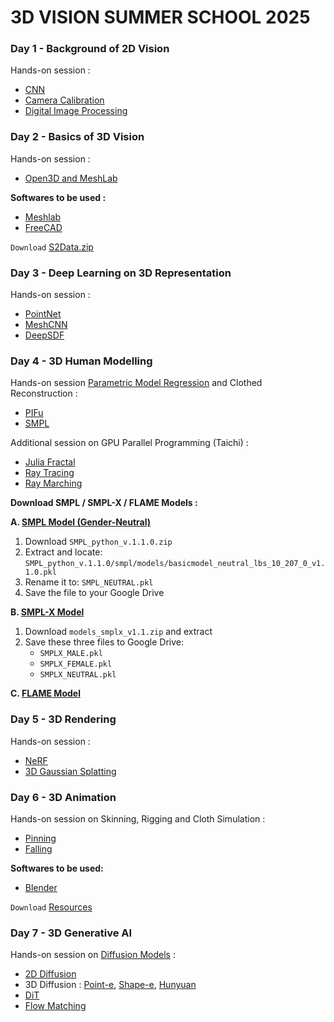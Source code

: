 # 3D VISION SUMMER SCHOOL 2025

### Day 1 - Background of 2D Vision
Hands-on session :
- [CNN](https://colab.research.google.com/drive/1bICEqYl3XhO3YGyH-yerqD-I-Mu1uDcG?usp=drive_link)
- [Camera Calibration](https://colab.research.google.com/drive/1TtRaQJNNzXIwyKk-PUhWXtIfM71_OcW0?usp=drive_link)
- [Digital Image Processing](https://colab.research.google.com/drive/1W6F363_RAkdTnQfwl1JfuC93SEQt9ITg?usp=drive_link)

### Day 2 - Basics of 3D Vision
Hands-on session :
- [Open3D and MeshLab](https://colab.research.google.com/drive/1vjvFJQLImodeM8e56rHZ9BS3DeXql1FU?usp=drive_link)

**Softwares to be used :**
- [Meshlab](https://www.meshlab.net/#download)
- [FreeCAD](https://www.freecad.org/downloads.php)

`Download` [S2Data.zip](https://github.com/sonashukoor/3dvss2025/blob/main/Day2_Open3D_MeshLab/S2Data.zip)

### Day 3 - Deep Learning on 3D Representation
Hands-on session :
- [PointNet](https://colab.research.google.com/drive/1gKugoRZdn7Wb7ngkdmSYelMa9QQlIuv-?usp=drive_link)
- [MeshCNN](https://colab.research.google.com/drive/1OmrU3AH2cWjS-6VFnOdF04GlQ2y_KTe1?usp=drive_link)
- [DeepSDF](https://colab.research.google.com/drive/1umAsQ6pcsazU5ZGIZkOmkKE24q5jjpsn?usp=drive_link)

### Day 4 - 3D Human Modelling
Hands-on session [Parametric Model Regression](https://docs.google.com/presentation/d/1kMvXa45itU4FwRfIiTiKAbmdtXp3RFsQBxGUzFGjMfw/edit?usp=drive_link) and Clothed Reconstruction :
- [PIFu](https://colab.research.google.com/drive/1jwRqjWo_yXD6VwthnEBTbuxuzCfO1Z0z?usp=drive_link)
- [SMPL](https://colab.research.google.com/drive/11LqAZMB5vCcBH61UboNzbAMUxTk7WCvV?usp=drive_link)
  
Additional session on GPU Parallel Programming (Taichi) :
- [Julia Fractal](https://colab.research.google.com/drive/1UFcKDp_KO7Se1NiFL7oYUArjBQvWxY8U?usp=drive_link)
- [Ray Tracing](https://colab.research.google.com/drive/1N6PenWT8XfI_r7KO0d6AIKSzd-Fk42GX?usp=drive_link)
- [Ray Marching](https://colab.research.google.com/drive/1vZoIrr3W_aL5ZqYv2cyLYasp4GDJYQ6N?usp=drive_link)

**Download SMPL / SMPL-X / FLAME Models :**

**A. [SMPL Model (Gender-Neutral)](https://smpl.is.tue.mpg.de/)**
1. Download `SMPL_python_v.1.1.0.zip`
2. Extract and locate: `SMPL_python_v.1.1.0/smpl/models/basicmodel_neutral_lbs_10_207_0_v1.1.0.pkl`
3. Rename it to: `SMPL_NEUTRAL.pkl`
4. Save the file to your Google Drive

**B. [SMPL-X Model](https://smpl-x.is.tue.mpg.de/login.php)**
1. Download `models_smplx_v1.1.zip` and extract
2. Save these three files to Google Drive:  
   - `SMPLX_MALE.pkl`  
   - `SMPLX_FEMALE.pkl`  
   - `SMPLX_NEUTRAL.pkl`

**C. [FLAME Model](https://flame.is.tue.mpg.de/)**

### Day 5 - 3D Rendering
Hands-on session :
- [NeRF](https://colab.research.google.com/drive/1egGL46Nihj1fLzB768wH79paEFqfSxDZ?usp=drive_link)
- [3D Gaussian Splatting](https://colab.research.google.com/drive/1OvgHWOJnQFy8bHUvpm75RJnIMTZKYtPC?usp=drive_link)

### Day 6 - 3D Animation
Hands-on session on Skinning, Rigging and Cloth Simulation :
- [Pinning](https://colab.research.google.com/drive/1D7hfMOPGeQgLFuyCCn0ssvazOODkx2eY?usp=drive_link)
- [Falling](https://colab.research.google.com/drive/1XgjkGzrUtnYJbMFauJM_UpykujUW8qnz?usp=drive_link)

**Softwares to be used:**
- [Blender](https://www.blender.org/download/)

`Download` [Resources](https://drive.google.com/drive/u/1/folders/19cXOOzTojaPMUFqmxtFXP5n3X3UmGyrI)

### Day 7 - 3D Generative AI
Hands-on session on [Diffusion Models](https://docs.google.com/presentation/d/1JfArz16VQz6JD7iC1J-mGgCrGuw0f-LzLlBnm-N0Mhw/edit?usp=drive_link) :
- [2D Diffusion](https://colab.research.google.com/drive/1-VcMzGnO5amCyCKKOMR5pT-U1VNpWvH9?usp=drive_link)
- 3D Diffusion : [Point-e](https://colab.research.google.com/drive/1EDHVPXZub7SroSxoa_kRkCTv7ivZkfd3?usp=drive_link), [Shape-e](https://colab.research.google.com/drive/1T-XestyQjYgfJBmJXF_63uR4H6-udUmG?usp=drive_link), [Hunyuan](https://colab.research.google.com/drive/1R_67fsW0V8yuqccEaPkYXY2y8EIOSQbn?usp=drive_link)
- [DiT](https://docs.google.com/presentation/d/1IEdl0UdbLz0MAI-QJvCct-9e1L2L6-mPs_Z8rPaOKns/edit?usp=drive_link)
- [Flow Matching](https://colab.research.google.com/drive/1yz0Mv-SWahrKYxFCAAcZG_d0FJw_anOm?usp=drive_link)
